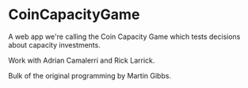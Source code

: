CoinCapacityGame
================

A web app we're calling the Coin Capacity Game which tests decisions about capacity investments.

Work with Adrian Camalerri and Rick Larrick.

Bulk of the original programming by Martin Gibbs.
